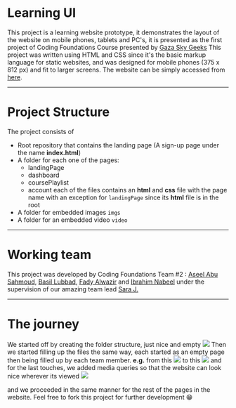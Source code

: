 # Learning UI
This project is a learning website prototype, it demonstrates the layout of the website on mobile phones, tablets and PC's, it is presented as the first project of Coding Foundations Course presented by [Gaza Sky Geeks](https://https://github.com/gazaskygeeks)
    This project was written using HTML and CSS since it's the basic markup language for static websites, and was designed for mobile phones (375 x 812 px) and fit to larger screens.
    The website can be simply accessed from [here](https://).
<!-- github link here -->

---

# Project Structure
The project consists of 
- Root repository that contains the landing page (A sign-up page under the name **index.html**)
- A folder for each one of the pages:
  - landingPage
  - dashboard
  - coursePlaylist
  - account
  each of the files contains an **html** and **css**  file with the page name with an exception for `landingPage` since its **html** file is in the root
- A folder for embedded images `imgs` 
- A folder for an embedded video `video`
___
# Working team
This project was developed by Coding Foundations Team #2 : [Aseel Abu Sahmoud](https://https://github.com/AseelL), [Basil Lubbad](https://https://github.com/basillubbad), [Fady Alwazir](https://https://github.com/Fady-Alwazir) and [Ibrahim Nabeel](https://github.com/Ibrahimnabeel9) under the supervision of our amazing team lead [Sara J.](https://https://github.com/sara219)
___
# The journey
 We started off by creating the folder structure, just nice and empty
![](https://i.imgur.com/Vk3p9iB.png)
 Then we started filling up the files the same way, each started as an empty page then being filled up by each team member.
 **e.g.**
 from this
  ![](https://i.imgur.com/bqSu4AT.png)
  to this 
  ![](https://i.imgur.com/JrJLaQL.png)
  and for the last touches, we added media queries so that the website can look nice wherever its viewed 
  ![](https://i.imgur.com/D2mBWF5.png)

and we proceeded in the same manner for the rest of the pages in the website.
Feel free to fork this project for further development 😁